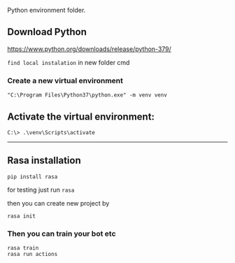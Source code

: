 Python environment folder.

## Download Python
https://www.python.org/downloads/release/python-379/

`find local instalation`
in new folder cmd 
### Create a new virtual environment
```
"C:\Program Files\Python37\python.exe" -m venv venv
```

## Activate the virtual environment:
```
C:\> .\venv\Scripts\activate
```
-------------------------------------------

## Rasa installation 
```
pip install rasa
```

for testing just run `rasa`

then you can create new project by
```
rasa init
```

### Then you can train your bot etc 
```
rasa train 
rasa run actions
```
